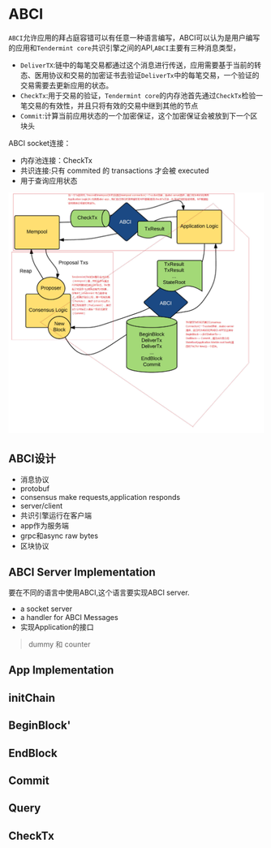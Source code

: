 # ABCI

`ABCI`允许应用的拜占庭容错可以有任意一种语言编写，ABCI可以认为是用户编写的应用和`Tendermint core`共识引擎之间的API,`ABCI`主要有三种消息类型，
- `DeliverTX`:链中的每笔交易都通过这个消息进行传送，应用需要基于当前的转态、医用协议和交易的加密证书去验证`DeliverTx`中的每笔交易，一个验证的交易需要去更新应用的状态。
- `CheckTx`:用于交易的验证，`Tendermint core`的内存池首先通过`CheckTx`检验一笔交易的有效性，并且只将有效的交易中继到其他的节点
- `Commit`:计算当前应用状态的一个加密保证，这个加密保证会被放到下一个区块头


ABCI socket连接：
- 内存池连接：CheckTx
- 共识连接:只有 commited 的 transactions 才会被 executed
- 用于查询应用状态

![ABCI](/assets/ABIC)

## ABCI设计
- 消息协议
 - protobuf
 - consensus make requests,application responds
- server/client
 - 共识引擎运行在客户端
 - app作为服务端
 - grpc和async raw bytes
- 区块协议

## ABCI Server Implementation
要在不同的语言中使用ABCI,这个语言要实现ABCI server.
- a socket server
- a handler for ABCI Messages
- 实现Application的接口

> dummy 和 counter

## App Implementation

## initChain
## BeginBlock'
## EndBlock
## Commit
## Query
## CheckTx